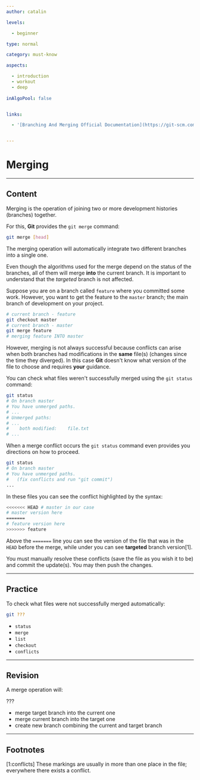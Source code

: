```yaml
---
author: catalin

levels:

  - beginner

type: normal

category: must-know

aspects:

  - introduction
  - workout
  - deep
  
inAlgoPool: false


links:

  - '[Branching And Merging Official Documentation](https://git-scm.com/book/en/v2/Git-Branching-Basic-Branching-and-Merging){website}'


---
```


# Merging

---
## Content

Merging is the operation of joining two or more development histories (branches)  together.

For this, **Git** provides the `git merge` command:
```bash
git merge [head]
```

The merging operation will automatically integrate two different branches into a single one.

Even though the algorithms used for the merge depend on the status of the branches, all of them will merge **into** the current branch. It is important to understand that the *targeted* branch is not affected.

Suppose you are on a branch called `feature` where you committed some work. However, you want to get the feature to the `master` branch; the main branch of development on your project.
```bash
# current branch - feature
git checkout master
# current branch - master
git merge feature
# merging feature INTO master
```

However, merging is not always successful because conflicts can arise when both branches had modifications in the **same** file(s) (changes since the time they diverged). In this case **Git** doesn't know what version of the file to choose and requires **your** guidance. 

You can check what files weren't successfully  merged using the `git status` command:
```bash
git status
# On branch master
# You have unmerged paths.
# ...
# Unmerged paths:
# ...
#    both modified:    file.txt
# ...
```
When a merge conflict occurs the `git status` command even provides you directions on how to proceed.
```bash
git status
# On branch master
# You have unmerged paths.
#   (fix conflicts and run "git commit")
...
```

In these files you can see the conflict highlighted by the syntax:
```bash
<<<<<<< HEAD # master in our case
# master version here
=======
# feature version here
>>>>>>> feature
```
Above the `=======` line you can see the version of the file that was in the `HEAD` before the merge, while under you can see **targeted** branch version[1].

You must manually resolve these conflicts (save the file as you wish it to be) and commit the update(s). You may then push the changes.

---
## Practice

To check what files were not successfully merged automatically:

```bash
git ???
```


* `status`
* `merge`
* `list`
* `checkout`
* `conflicts`

---
## Revision

A merge operation will:

???


* merge target branch into the current one
* merge current branch into the target one
* create new branch combining the current and target branch

---
## Footnotes
[1:conflicts]
These markings are usually in more than one place in the file; everywhere there exists a conflict.
 
